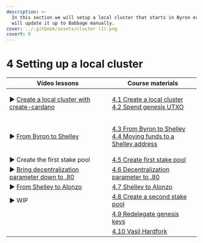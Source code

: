 ```yaml
---
description: >-
  In this section we will setup a local cluster that starts in Byron era, we
  will update it up to Babbage manually.
cover: ../.gitbook/assets/cluster (1).png
coverY: 0
---
```


# 4 Setting up a local cluster



| Video lessons                                                                   | Course materials                                                                                                                                                  |
| ------------------------------------------------------------------------------- | ----------------------------------------------------------------------------------------------------------------------------------------------------------------- |
| ▶︎ [Create a local cluster with create-cardano](https://youtu.be/TZlr\_L0vkgg)  | <p><a href="../create-a-local-cluster-from-scratch.md">4.1 Create a local cluster</a><br><a href="spend-genesis-utxo.md">4.2 Spend genesis UTXO </a></p>          |
| ▶︎ [From Byron to Shelley ](https://youtu.be/3baiJeUZDHc)                       | <p><a href="../shelley-hardfork.md">4.3 From Byron to Shelley </a><br><a href="../move-funds-to-shelley-address.md">4.4 Moving funds to a Shelley address</a></p> |
| ▶︎  Create the first stake pool                                                 | [4.5 Create first stake pool](../create-stake-pools.md)                                                                                                           |
| ▶︎ [Bring decentralization parameter down to .80](https://youtu.be/dqPdP4sfzdA) | [4.6 Decentralization parameter to .80](../bring-decentralization-parameter-down-to-.80.md)                                                                       |
| ▶︎ [From Shelley to Alonzo](https://youtu.be/dqPdP4sfzdA)                       | [4.7 Shelley to Alonzo ](../from-shelly-to-alonzo.md)                                                                                                             |
| ▶︎  WIP                                                                         | [4.8 Create a second stake pool](create-a-second-stake-pool-before-we-move-to-babbage-era.md)                                                                     |
|                                                                                 | [4.9 Redelegate genesis keys](redelegate-genesis-keys.md)                                                                                                         |
|                                                                                 | [4.10 Vasil Hardfork ](vasil-hardfork.md)                                                                                                                         |

